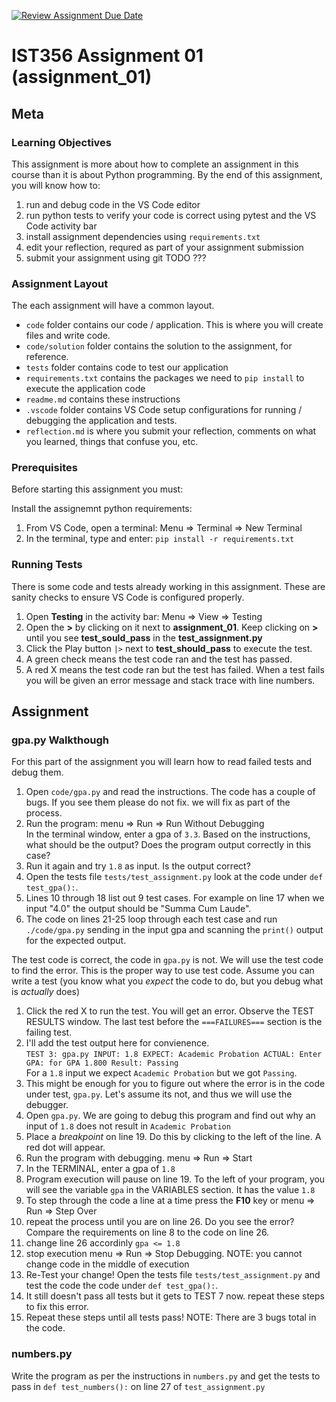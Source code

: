 [![Review Assignment Due Date](https://classroom.github.com/assets/deadline-readme-button-22041afd0340ce965d47ae6ef1cefeee28c7c493a6346c4f15d667ab976d596c.svg)](https://classroom.github.com/a/SWuRbOmc)
# IST356 Assignment 01 (assignment_01)

## Meta

### Learning Objectives

This assignment is more about how to complete an assignment in this course than it is about Python programming. By the end of this assignment, you will know how to:

1. run and debug code in the VS Code editor
2. run python tests to verify your code is correct using pytest and the VS Code activity bar
3. install assignment dependencies using `requirements.txt`
4. edit your reflection, requred as part of your assignment submission
5. submit your assignment using git
TODO ???

### Assignment Layout

The each assignment will have a common layout.

- `code` folder contains our code / application. This is where you will create files and write code.
- `code/solution` folder contains the solution to the assignment, for reference.
- `tests` folder contains code to test our application
- `requirements.txt` contains the packages we need to `pip install` to execute the application code
- `readme.md` contains these instructions
- `.vscode` folder contains VS Code setup configurations for running / debugging the application and tests.
-  `reflection.md` is where you submit your reflection, comments on what you learned, things that confuse you, etc.

### Prerequisites 

Before starting this assignment you must:

Install the assignemnt python requirements:

1. From VS Code, open a terminal: Menu => Terminal => New Terminal
2. In the terminal, type and enter: `pip install -r requirements.txt`


### Running Tests

There is some code and tests already working in this assignment. These are sanity checks to ensure VS Code is configured properly.

1. Open **Testing** in the activity bar: Menu => View => Testing
2. Open the **>** by clicking on it next to **assignment_01**. Keep clicking on **>** until you see **test_sould_pass** in the **test_assignment.py**
3. Click the Play button `|>` next to **test_should_pass** to execute the test. 
4. A green check means the test code ran and the test has passed.
5. A red X means the test code ran but the test has failed. When a test fails you will be given an error message and stack trace with line numbers.

## Assignment

### gpa.py Walkthough

For this part of the assignment you will learn how to read failed tests and debug them.

1. Open `code/gpa.py` and read the instructions. The code has a couple of bugs. If you see them please do not fix. we will fix as part of the process.
2. Run the program: menu => Run => Run Without Debugging  
In the terminal window, enter a gpa of `3.3`. Based on the instructions, what should be the output? Does the program output correctly in this case?
3. Run it again and try `1.8` as input. Is the output correct?
4. Open the tests file `tests/test_assignment.py` look at the code under `def test_gpa():`. 
5. Lines 10 through 18 list out 9 test cases. For example on line 17 when we input "4.0" the output should be "Summa Cum Laude".
6. The code on lines 21-25 loop through each test case and run `./code/gpa.py` sending in the input gpa and scanning the `print()` output for the expected output.


The test code is correct, the code in `gpa.py` is not. We will use the test code to find the error. This is the proper way to use test code. Assume you can write a test (you know what you *expect* the code to do, but you debug what is *actually* does)


1. Click the red X to run the test. You will get an error. Observe the TEST RESULTS window. The last test before the `===FAILURES===` section is the failing test. 
2. I'll add the test output here for convienence.   
`TEST 3: gpa.py INPUT: 1.8 EXPECT: Academic Probation ACTUAL: Enter GPA: for GPA 1.800 Result: Passing`  
For a `1.8` input we expect `Academic Probation` but we got `Passing`.
3. This might be enough for you to figure out where the error is in the code under test, `gpa.py`. Let's assume its not, and thus we will use the debugger.
4. Open `gpa.py`. We are going to debug this program and find out why an input of `1.8` does not result in `Academic Probation`
5. Place a *breakpoint* on line 19. Do this by clicking to the left of the line. A red dot will appear.
6. Run the program with debugging. menu => Run => Start 
7. In the TERMINAL, enter a gpa of `1.8`
8. Program execution will pause on line 19. To the left of your program, you will see the variable `gpa` in the VARIABLES section. It has the value `1.8`
9. To step through the code a line at a time press the **F10** key or menu => Run => Step Over
10. repeat the process until you are on line 26. Do you see the error? Compare the requirements on line 8 to the code on line 26.
11. change line 26 accordinly `gpa <= 1.8`
12. stop execution menu => Run => Stop Debugging. NOTE: you cannot change code in the middle of execution
13. Re-Test your change! Open the tests file `tests/test_assignment.py` and test the code the code under `def test_gpa():`.
14. It still doesn't pass all tests but it gets to TEST 7 now. repeat these steps to fix this error.
15. Repeat these steps until all tests pass! NOTE: There are 3 bugs total in the code.


### numbers.py

Write the program as per the instructions in `numbers.py` and get the tests to pass in `def test_numbers():` on line 27 of `test_assignment.py`
 
